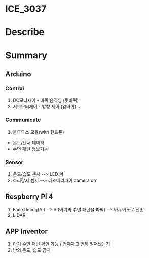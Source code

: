 # ICE_3037

# Describe

# Summary
## Arduino
### Control
1) DC모터제어 - 바퀴 움직임 (뒷바퀴)
2) 서보모터제어 - 방향 제어 (앞바퀴)
..
### Communicate 
1) 블루투스 모듈(with 핸드폰)
- 온도/센서 데이터
- 수면 패턴 정보기능


### Sensor
1) 온도/습도 센서 --> LED 켜
2) 소리감지 센서 --> 라즈베리파이 camera on

## Respberry Pi 4
1) Face Recog(AI)
--> AI(아기의 수면 패턴을 파악)
--> 아두이노로 전송
2) LIDAR


## APP Inventor
1) 아기 수면 패턴 확인 가능 / 언제자고 언제 일어났는지
2) 방의 온도, 습도 감지
